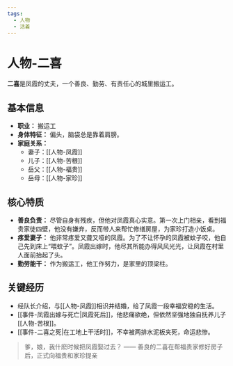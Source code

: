 ```yaml
---
tags:
  - 人物
  - 活着
---
```


# 人物-二喜

**二喜**是凤霞的丈夫，一个善良、勤劳、有责任心的城里搬运工。

## 基本信息
- **职业：** 搬运工
- **身体特征：** 偏头，脑袋总是靠着肩膀。
- **家庭关系：**
  - 妻子：[[人物-凤霞]]
  - 儿子：[[人物-苦根]]
  - 岳父：[[人物-福贵]]
  - 岳母：[[人物-家珍]]

## 核心特质
- **善良负责：** 尽管自身有残疾，但他对凤霞真心实意。第一次上门相亲，看到福贵家徒四壁，他没有嫌弃，反而带人来帮忙修缮房屋，为家珍打造小饭桌。
- **疼爱妻子：** 他非常疼爱又聋又哑的凤霞。为了不让怀孕的凤霞被蚊子咬，他自己先到床上“喂蚊子”。凤霞出嫁时，他尽其所能办得风风光光，让凤霞在村里人面前抬起了头。
- **勤劳能干：** 作为搬运工，他工作努力，是家里的顶梁柱。

## 关键经历
- 经队长介绍，与[[人物-凤霞]]相识并结婚，给了凤霞一段幸福安稳的生活。
- [[事件-凤霞出嫁与死亡|凤霞死后]]，他悲痛欲绝，但依然坚强地独自抚养儿子[[人物-苦根]]。
- [[事件-二喜之死|在工地上干活时]]，不幸被两排水泥板夹死，命运悲惨。

> 爹，娘，我什麽时候把凤霞娶过去？
> —— 善良的二喜在帮福贵家修好房子后，正式向福贵和家珍提亲